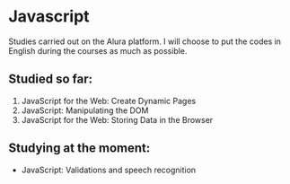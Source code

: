 # Javascript

Studies carried out on the Alura platform. I will choose to put the codes in English during the courses as much as possible.

## Studied so far:

1. JavaScript for the Web: Create Dynamic Pages
1. JavaScript: Manipulating the DOM
1. JavaScript for the Web: Storing Data in the Browser

## Studying at the moment:

- JavaScript: Validations and speech recognition


